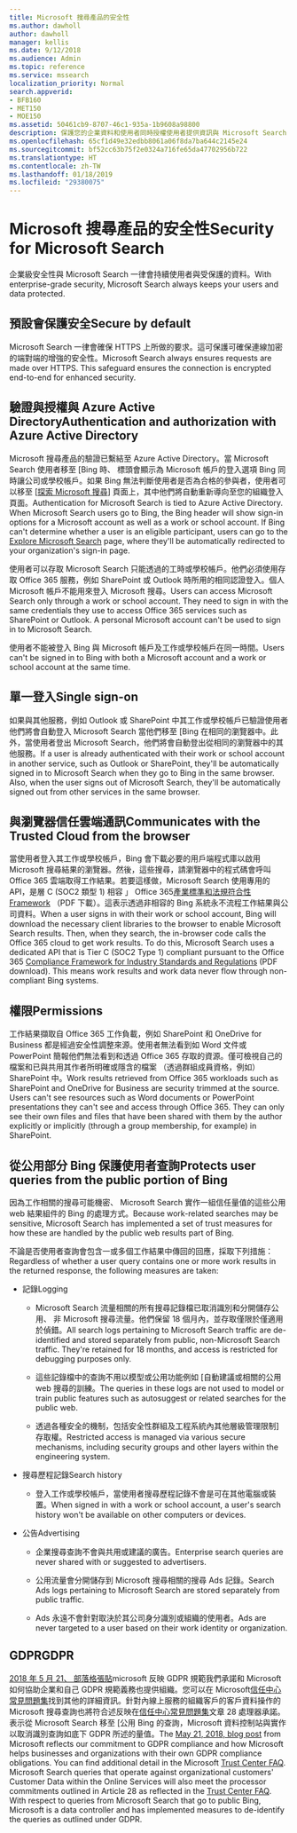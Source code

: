 ```yaml
---
title: Microsoft 搜尋產品的安全性
ms.author: dawholl
author: dawholl
manager: kellis
ms.date: 9/12/2018
ms.audience: Admin
ms.topic: reference
ms.service: mssearch
localization_priority: Normal
search.appverid:
- BFB160
- MET150
- MOE150
ms.assetid: 50461cb9-8707-46c1-935a-1b9608a98800
description: 保護您的企業資料和使用者同時授權使用者提供資訊與 Microsoft Search
ms.openlocfilehash: 65cf1d49e32edbb8061a06f8da7ba644c2145e24
ms.sourcegitcommit: bf52cc63b75f2e0324a716fe65da47702956b722
ms.translationtype: HT
ms.contentlocale: zh-TW
ms.lasthandoff: 01/18/2019
ms.locfileid: "29380075"
---
```

# <a name="security-for-microsoft-search"></a><span data-ttu-id="7f44f-103">Microsoft 搜尋產品的安全性</span><span class="sxs-lookup"><span data-stu-id="7f44f-103">Security for Microsoft Search</span></span>

<span data-ttu-id="7f44f-104">企業級安全性與 Microsoft Search 一律會持續使用者與受保護的資料。</span><span class="sxs-lookup"><span data-stu-id="7f44f-104">With enterprise-grade security, Microsoft Search always keeps your users and data protected.</span></span>
  
## <a name="secure-by-default"></a><span data-ttu-id="7f44f-105">預設會保護安全</span><span class="sxs-lookup"><span data-stu-id="7f44f-105">Secure by default</span></span>

<span data-ttu-id="7f44f-p101">Microsoft Search 一律會確保 HTTPS 上所做的要求。這可保護可確保連線加密的端對端的增強的安全性。</span><span class="sxs-lookup"><span data-stu-id="7f44f-p101">Microsoft Search always ensures requests are made over HTTPS. This safeguard ensures the connection is encrypted end-to-end for enhanced security.</span></span>
  
## <a name="authentication-and-authorization-with-azure-active-directory"></a><span data-ttu-id="7f44f-108">驗證與授權與 Azure Active Directory</span><span class="sxs-lookup"><span data-stu-id="7f44f-108">Authentication and authorization with Azure Active Directory</span></span>

<span data-ttu-id="7f44f-p102">Microsoft 搜尋產品的驗證已繫結至 Azure Active Directory。當 Microsoft Search 使用者移至 [Bing 時、 標頭會顯示為 Microsoft 帳戶的登入選項 Bing 同時讓公司或學校帳戶。如果 Bing 無法判斷使用者是否為合格的參與者，使用者可以移至 [[探索 Microsoft 搜尋](https://www.bing.com/business/explore)] 頁面上，其中他們將自動重新導向至您的組織登入頁面。</span><span class="sxs-lookup"><span data-stu-id="7f44f-p102">Authentication for Microsoft Search is tied to Azure Active Directory. When Microsoft Search users go to Bing, the Bing header will show sign-in options for a Microsoft account as well as a work or school account. If Bing can't determine whether a user is an eligible participant, users can go to the [Explore Microsoft Search](https://www.bing.com/business/explore) page, where they'll be automatically redirected to your organization's sign-in page.</span></span> 
  
<span data-ttu-id="7f44f-p103">使用者可以存取 Microsoft Search 只能透過的工時或學校帳戶。他們必須使用存取 Office 365 服務，例如 SharePoint 或 Outlook 時所用的相同認證登入。個人 Microsoft 帳戶不能用來登入 Microsoft 搜尋。</span><span class="sxs-lookup"><span data-stu-id="7f44f-p103">Users can access Microsoft Search only through a work or school account. They need to sign in with the same credentials they use to access Office 365 services such as SharePoint or Outlook. A personal Microsoft account can't be used to sign in to Microsoft Search.</span></span>
  
<span data-ttu-id="7f44f-115">使用者不能被登入 Bing 與 Microsoft 帳戶及工作或學校帳戶在同一時間。</span><span class="sxs-lookup"><span data-stu-id="7f44f-115">Users can't be signed in to Bing with both a Microsoft account and a work or school account at the same time.</span></span>
  
## <a name="single-sign-on"></a><span data-ttu-id="7f44f-116">單一登入</span><span class="sxs-lookup"><span data-stu-id="7f44f-116">Single sign-on</span></span>

<span data-ttu-id="7f44f-p104">如果與其他服務，例如 Outlook 或 SharePoint 中其工作或學校帳戶已驗證使用者他們將會自動登入 Microsoft Search 當他們移至 [Bing 在相同的瀏覽器中。此外，當使用者登出 Microsoft Search，他們將會自動登出從相同的瀏覽器中的其他服務。</span><span class="sxs-lookup"><span data-stu-id="7f44f-p104">If a user is already authenticated with their work or school account in another service, such as Outlook or SharePoint, they'll be automatically signed in to Microsoft Search when they go to Bing in the same browser. Also, when the user signs out of Microsoft Search, they'll be automatically signed out from other services in the same browser.</span></span>
  
## <a name="communicates-with-the-trusted-cloud-from-the-browser"></a><span data-ttu-id="7f44f-119">與瀏覽器信任雲端通訊</span><span class="sxs-lookup"><span data-stu-id="7f44f-119">Communicates with the Trusted Cloud from the browser</span></span>

<span data-ttu-id="7f44f-p105">當使用者登入其工作或學校帳戶，Bing 會下載必要的用戶端程式庫以啟用 Microsoft 搜尋結果的瀏覽器。然後，這些搜尋，請瀏覽器中的程式碼會呼叫 Office 365 雲端取得工作結果。若要這樣做，Microsoft Search 使用專用的 API，是層 C (SOC2 類型 1) 相容 」 Office 365[產業標準和法規符合性 Framework](https://download.microsoft.com/download/B/2/7/B27B3EF3-8849-4C18-8BA4-5AD755728620/Compliance%20Framework_customer%20guidance.pdf) （PDF 下載）。這表示透過非相容的 Bing 系統永不流程工作結果與公司資料。</span><span class="sxs-lookup"><span data-stu-id="7f44f-p105">When a user signs in with their work or school account, Bing will download the necessary client libraries to the browser to enable Microsoft Search results. Then, when they search, the in-browser code calls the Office 365 cloud to get work results. To do this, Microsoft Search uses a dedicated API that is Tier C (SOC2 Type 1) compliant pursuant to the Office 365 [Compliance Framework for Industry Standards and Regulations](https://download.microsoft.com/download/B/2/7/B27B3EF3-8849-4C18-8BA4-5AD755728620/Compliance%20Framework_customer%20guidance.pdf) (PDF download). This means work results and work data never flow through non-compliant Bing systems.</span></span> 
  
## <a name="permissions"></a><span data-ttu-id="7f44f-124">權限</span><span class="sxs-lookup"><span data-stu-id="7f44f-124">Permissions</span></span>

<span data-ttu-id="7f44f-p106">工作結果擷取自 Office 365 工作負載，例如 SharePoint 和 OneDrive for Business 都是經過安全性調整來源。使用者無法看到如 Word 文件或 PowerPoint 簡報他們無法看到和透過 Office 365 存取的資源。僅可檢視自己的檔案和已與共用其作者所明確或隱含的檔案 （透過群組成員資格，例如） SharePoint 中。</span><span class="sxs-lookup"><span data-stu-id="7f44f-p106">Work results retrieved from Office 365 workloads such as SharePoint and OneDrive for Business are security trimmed at the source. Users can't see resources such as Word documents or PowerPoint presentations they can't see and access through Office 365. They can only see their own files and files that have been shared with them by the author explicitly or implicitly (through a group membership, for example) in SharePoint.</span></span>
  
## <a name="protects-user-queries-from-the-public-portion-of-bing"></a><span data-ttu-id="7f44f-128">從公用部分 Bing 保護使用者查詢</span><span class="sxs-lookup"><span data-stu-id="7f44f-128">Protects user queries from the public portion of Bing</span></span>

<span data-ttu-id="7f44f-129">因為工作相關的搜尋可能機密、 Microsoft Search 實作一組信任量值的這些公用 web 結果組件的 Bing 的處理方式。</span><span class="sxs-lookup"><span data-stu-id="7f44f-129">Because work-related searches may be sensitive, Microsoft Search has implemented a set of trust measures for how these are handled by the public web results part of Bing.</span></span>
  
<span data-ttu-id="7f44f-130">不論是否使用者查詢會包含一或多個工作結果中傳回的回應，採取下列措施：</span><span class="sxs-lookup"><span data-stu-id="7f44f-130">Regardless of whether a user query contains one or more work results in the returned response, the following measures are taken:</span></span>
  
- <span data-ttu-id="7f44f-131">記錄</span><span class="sxs-lookup"><span data-stu-id="7f44f-131">Logging</span></span>
    
  - <span data-ttu-id="7f44f-p107">Microsoft Search 流量相關的所有搜尋記錄檔已取消識別和分開儲存公用、 非 Microsoft 搜尋流量。他們保留 18 個月內，並存取僅限於僅適用於偵錯。</span><span class="sxs-lookup"><span data-stu-id="7f44f-p107">All search logs pertaining to Microsoft Search traffic are de-identified and stored separately from public, non-Microsoft Search traffic. They're retained for 18 months, and access is restricted for debugging purposes only.</span></span>
    
  - <span data-ttu-id="7f44f-134">這些記錄檔中的查詢不用以模型或公用功能例如 [自動建議或相關的公用 web 搜尋的訓練。</span><span class="sxs-lookup"><span data-stu-id="7f44f-134">The queries in these logs are not used to model or train public features such as autosuggest or related searches for the public web.</span></span>
    
  - <span data-ttu-id="7f44f-135">透過各種安全的機制，包括安全性群組及工程系統內其他層級管理限制] 存取權。</span><span class="sxs-lookup"><span data-stu-id="7f44f-135">Restricted access is managed via various secure mechanisms, including security groups and other layers within the engineering system.</span></span>
    
- <span data-ttu-id="7f44f-136">搜尋歷程記錄</span><span class="sxs-lookup"><span data-stu-id="7f44f-136">Search history</span></span>
    
  - <span data-ttu-id="7f44f-137">登入工作或學校帳戶，當使用者搜尋歷程記錄不會是可在其他電腦或裝置。</span><span class="sxs-lookup"><span data-stu-id="7f44f-137">When signed in with a work or school account, a user's search history won't be available on other computers or devices.</span></span>
    
- <span data-ttu-id="7f44f-138">公告</span><span class="sxs-lookup"><span data-stu-id="7f44f-138">Advertising</span></span>
    
  - <span data-ttu-id="7f44f-139">企業搜尋查詢不會與共用或建議的廣告。</span><span class="sxs-lookup"><span data-stu-id="7f44f-139">Enterprise search queries are never shared with or suggested to advertisers.</span></span>
    
  - <span data-ttu-id="7f44f-140">公用流量會分開儲存到 Microsoft 搜尋相關的搜尋 Ads 記錄。</span><span class="sxs-lookup"><span data-stu-id="7f44f-140">Search Ads logs pertaining to Microsoft Search are stored separately from public traffic.</span></span>
    
  - <span data-ttu-id="7f44f-141">Ads 永遠不會針對取決於其公司身分識別或組織的使用者。</span><span class="sxs-lookup"><span data-stu-id="7f44f-141">Ads are never targeted to a user based on their work identity or organization.</span></span>
    
## <a name="gdpr"></a><span data-ttu-id="7f44f-142">GDPR</span><span class="sxs-lookup"><span data-stu-id="7f44f-142">GDPR</span></span>

<span data-ttu-id="7f44f-p108">[2018 年 5 月 21、 部落格張貼](https://blogs.microsoft.com/on-the-issues/2018/05/21/microsofts-commitment-to-gdpr-privacy-and-putting-customers-in-control-of-their-own-data/)microsoft 反映 GDPR 規範我們承諾和 Microsoft 如何協助企業和自己 GDPR 規範義務也提供組織。您可以在 Microsoft[信任中心常見問題集](https://www.microsoft.com/en-us/trustcenter/privacy/gdpr/gdpr-faqs)找到其他的詳細資訊。針對內線上服務的組織客戶的客戶資料操作的 Microsoft 搜尋查詢也將符合述反映在[信任中心常見問題集](https://www.microsoft.com/en-us/trustcenter/privacy/gdpr/gdpr-faqs)文章 28 處理器承諾。表示從 Microsoft Search 移至 [公用 Bing 的查詢，Microsoft 資料控制站與實作以取消識別查詢如底下 GDPR 所述的量值。</span><span class="sxs-lookup"><span data-stu-id="7f44f-p108">The [May 21, 2018, blog post](https://blogs.microsoft.com/on-the-issues/2018/05/21/microsofts-commitment-to-gdpr-privacy-and-putting-customers-in-control-of-their-own-data/) from Microsoft reflects our commitment to GDPR compliance and how Microsoft helps businesses and organizations with their own GDPR compliance obligations. You can find additional detail in the Microsoft [Trust Center FAQ](https://www.microsoft.com/en-us/trustcenter/privacy/gdpr/gdpr-faqs). Microsoft Search queries that operate against organizational customers' Customer Data within the Online Services will also meet the processor commitments outlined in Article 28 as reflected in the [Trust Center FAQ](https://www.microsoft.com/en-us/trustcenter/privacy/gdpr/gdpr-faqs). With respect to queries from Microsoft Search that go to public Bing, Microsoft is a data controller and has implemented measures to de-identify the queries as outlined under GDPR.</span></span>


